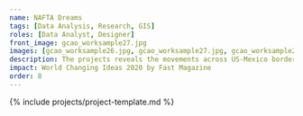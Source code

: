 ```yaml
---
name: NAFTA Dreams
tags: [Data Analysis, Research, GIS]
roles: [Data Analyst, Designer]
front_image: gcao_worksample27.jpg
images: [gcao_worksample26.jpg, gcao_worksample27.jpg, gcao_worksample28.jpg]
description: The projects reveals the movements across US-Mexico border at Laredo, TX
impact: World Changing Ideas 2020 by Fast Magazine
order: 8
---
```


{% include projects/project-template.md %}